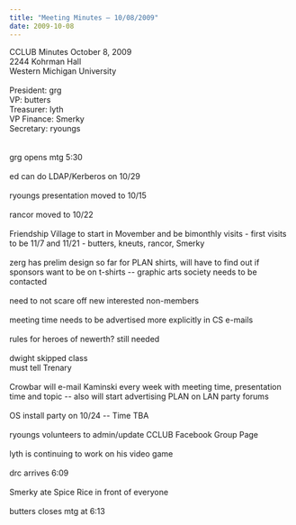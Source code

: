 ```yaml
---
title: "Meeting Minutes – 10/08/2009"
date: 2009-10-08
---
```

CCLUB Minutes October 8, 2009<br />
2244 Kohrman Hall<br />
Western Michigan University<br />
<br />
President: grg<br />
VP: butters<br />
Treasurer: lyth<br />
VP Finance: Smerky<br />
Secretary: ryoungs<br />
<br />
<br />
grg opens mtg 5:30<br />
<br />
ed can do LDAP/Kerberos on 10/29<br />
<br />
ryoungs presentation moved to 10/15<br />
<br />
rancor moved to 10/22<br />
<br />
Friendship Village to start in Movember and be bimonthly visits - first visits to be 11/7 and 11/21 - butters, kneuts, rancor, Smerky<br />
<br />
zerg has prelim design so far for PLAN shirts, will have to find out if sponsors want to be on t-shirts -- graphic arts society needs to be contacted<br />
<br />
need to not scare off new interested non-members<br />
<br />
meeting time needs to be advertised more explicitly in CS e-mails<br />
<br />
rules for heroes of newerth?  still needed<br />
<br />
dwight skipped class<br />
    must tell Trenary<br />
<br />
Crowbar will e-mail Kaminski every week with meeting time, presentation time and topic -- also will start advertising PLAN on LAN party forums<br />
<br />
OS install party on 10/24 -- Time TBA<br />
<br />
ryoungs volunteers to admin/update CCLUB Facebook Group Page<br />
<br />
lyth is continuing to work on his video game<br />
<br />
drc arrives 6:09<br />
<br />
Smerky ate Spice Rice in front of everyone<br />
<br />
butters closes mtg at 6:13